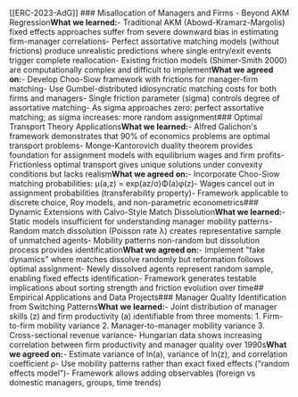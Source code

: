 [[ERC-2023-AdG]] ### Misallocation of Managers and Firms - Beyond AKM Regression**What we learned:**- Traditional AKM (Abowd-Kramarz-Margolis) fixed effects approaches suffer from severe downward bias in estimating firm-manager correlations- Perfect assortative matching models (without frictions) produce unrealistic predictions where single entry/exit events trigger complete reallocation- Existing friction models (Shimer-Smith 2000) are computationally complex and difficult to implement**What we agreed on:**- Develop Choo-Siow framework with frictions for manager-firm matching- Use Gumbel-distributed idiosyncratic matching costs for both firms and managers- Single friction parameter (sigma) controls degree of assortative matching- As sigma approaches zero: perfect assortative matching; as sigma increases: more random assignment### Optimal Transport Theory Applications**What we learned:**- Alfred Galichon's framework demonstrates that 90% of economics problems are optimal transport problems- Monge-Kantorovich duality theorem provides foundation for assignment models with equilibrium wages and firm profits- Frictionless optimal transport gives unique solutions under convexity conditions but lacks realism**What we agreed on:**- Incorporate Choo-Siow matching probabilities: μ(a,z) = exp(az/σ)Φ(a)φ(z)- Wages cancel out in assignment probabilities (transferability property)- Framework applicable to discrete choice, Roy models, and non-parametric econometrics### Dynamic Extensions with Calvo-Style Match Dissolution**What we learned:**- Static models insufficient for understanding manager mobility patterns- Random match dissolution (Poisson rate λ) creates representative sample of unmatched agents- Mobility patterns non-random but dissolution process provides identification**What we agreed on:**- Implement "fake dynamics" where matches dissolve randomly but reformation follows optimal assignment- Newly dissolved agents represent random sample, enabling fixed effects identification- Framework generates testable implications about sorting strength and friction evolution over time## Empirical Applications and Data Projects### Manager Quality Identification from Switching Patterns**What we learned:**- Joint distribution of manager skills (z) and firm productivity (a) identifiable from three moments:  1. Firm-to-firm mobility variance  2. Manager-to-manager mobility variance    3. Cross-sectional revenue variance- Hungarian data shows increasing correlation between firm productivity and manager quality over 1990s**What we agreed on:**- Estimate variance of ln(a), variance of ln(z), and correlation coefficient ρ- Use mobility patterns rather than exact fixed effects ("random effects model")- Framework allows adding observables (foreign vs domestic managers, groups, time trends)